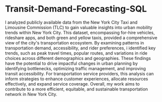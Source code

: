 # Transit-Demand-Forecasting-SQL
I analyzed publicly available data from the New York City Taxi and Limousine Commission (TLC) to gain valuable insights into urban mobility trends within New York City. 
This dataset, encompassing for-hire vehicles, rideshare apps, and both green and yellow taxis, provided a comprehensive view of the city's transportation ecosystem.
By examining patterns in transportation demand, accessibility, and rider preferences, i identified key trends, such as peak travel times, popular routes, and variations in ride choices across different demographics and geographies.
These findings have the potential to drive impactful changes in urban planning by identifying bottlenecks, optimizing traffic management, and improving transit accessibility. 
For transportation service providers, this analysis can inform strategies to enhance customer experiences, allocate resources effectively, and expand service coverage. 
Overall, my work aims to contribute to a more efficient, equitable, and sustainable transportation network in New York City.
